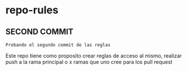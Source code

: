 # repo-rules
## SECOND COMMIT 
	Probando el segundo commit de las reglas
Este repo tiene como proposito crear reglas de acceso al mismo, realizar push a la rama principal o x ramas que uno cree para los pull request
